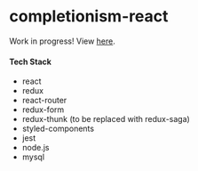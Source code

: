 # completionism-react

Work in progress! View [here](https://completionism.herokuapp.com/).

#### Tech Stack
- react
- redux
- react-router
- redux-form
- redux-thunk (to be replaced with redux-saga)
- styled-components
- jest
- node.js
- mysql
